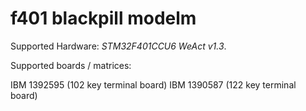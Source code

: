 # f401 blackpill modelm 

Supported Hardware: *STM32F401CCU6 WeAct v1.3*.

Supported boards / matrices:

IBM 1392595 (102 key terminal board)
IBM 1390587 (122 key terminal board)
